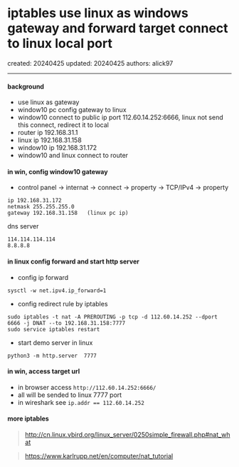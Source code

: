 # iptables use linux as windows gateway and forward target connect to linux local port

created: 20240425 updated: 20240425 authors: alick97

---

#### background
- use linux as gateway
- window10 pc config gateway to linux
- window10 connect to public ip port 112.60.14.252:6666, linux not send this connect, redirect it to local
- router ip 192.168.31.1
- linux ip 192.168.31.158
- window10 ip 192.168.31.172
- window10 and linux connect to router


#### in win, config window10 gateway
- control panel -> internat -> connect -> property -> TCP/IPv4 -> property
```
ip 192.168.31.172
netmask 255.255.255.0
gateway 192.168.31.158   (linux pc ip)
```

dns server
```
114.114.114.114
8.8.8.8
```
#### in linux config forward and start http server
- config ip forward
```
sysctl -w net.ipv4.ip_forward=1
```
- config redirect rule by iptables
```
sudo iptables -t nat -A PREROUTING -p tcp -d 112.60.14.252 --dport 6666 -j DNAT --to 192.168.31.158:7777
sudo service iptables restart
```
- start demo server in linux
```
python3 -m http.server  7777
```

#### in win, access target url
- in browser access ```http://112.60.14.252:6666/```
- all will be sended to linux 7777 port
- in wireshark see ```ip.addr == 112.60.14.252```

#### more iptables
> http://cn.linux.vbird.org/linux_server/0250simple_firewall.php#nat_what

> https://www.karlrupp.net/en/computer/nat_tutorial